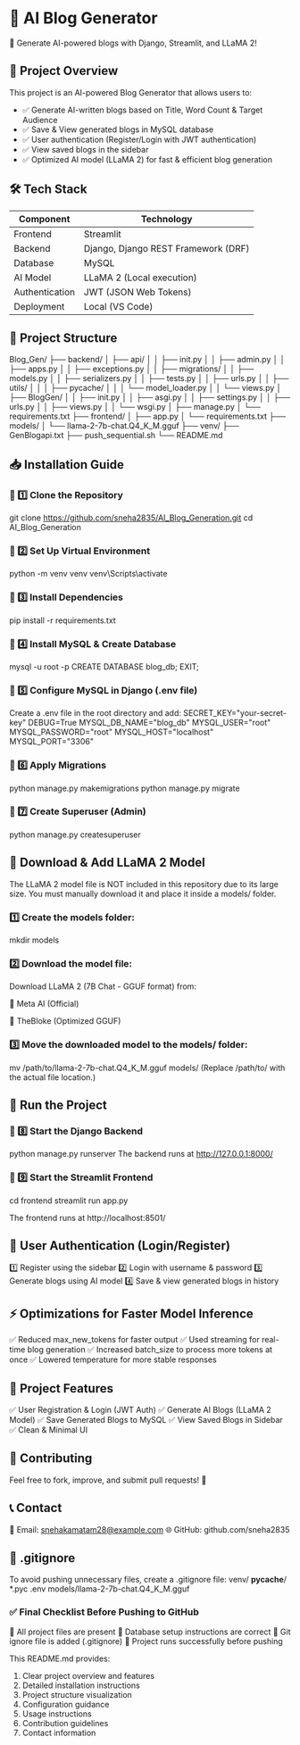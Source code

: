 # 📝 AI Blog Generator

🚀 Generate AI-powered blogs with Django, Streamlit, and LLaMA 2!

## 🎯 Project Overview

This project is an AI-powered Blog Generator that allows users to:
- ✅ Generate AI-written blogs based on Title, Word Count & Target Audience
- ✅ Save & View generated blogs in MySQL database
- ✅ User authentication (Register/Login with JWT authentication)
- ✅ View saved blogs in the sidebar
- ✅ Optimized AI model (LLaMA 2) for fast & efficient blog generation

## 🛠 Tech Stack

| Component               | Technology                          |
|-------------------------|-------------------------------------|
| Frontend                | Streamlit                           |
| Backend                 | Django, Django REST Framework (DRF) |
| Database                | MySQL                               |
| AI Model                | LLaMA 2 (Local execution)           |
| Authentication          | JWT (JSON Web Tokens)               |
| Deployment              | Local (VS Code)                     |

## 📂 Project Structure

Blog_Gen/
├── backend/
│ ├── api/
│ │ ├── init.py
│ │ ├── admin.py
│ │ ├── apps.py
│ │ ├── exceptions.py
│ │ ├── migrations/
│ │ ├── models.py
│ │ ├── serializers.py
│ │ ├── tests.py
│ │ ├── urls.py
│ │ ├── utils/
│ │ │ ├── pycache/
│ │ │ └── model_loader.py
│ │ └── views.py
│ ├── BlogGen/
│ │ ├── init.py
│ │ ├── asgi.py
│ │ ├── settings.py
│ │ ├── urls.py
│ │ ├── views.py
│ │ └── wsgi.py
│ ├── manage.py
│ └── requirements.txt
├── frontend/
│ ├── app.py
│ └── requirements.txt
├── models/
│ └── llama-2-7b-chat.Q4_K_M.gguf
├── venv/
├── GenBlogapi.txt
├── push_sequential.sh
└── README.md


## 📥 Installation Guide

### 🔹 1️⃣ Clone the Repository

git clone https://github.com/sneha2835/AI_Blog_Generation.git
cd AI_Blog_Generation

### 🔹 2️⃣ Set Up Virtual Environment

python -m venv venv
venv\Scripts\activate

### 🔹 3️⃣ Install Dependencies

pip install -r requirements.txt

### 🔹 4️⃣ Install MySQL & Create Database

mysql -u root -p
CREATE DATABASE blog_db;
EXIT;

### 🔹 5️⃣ Configure MySQL in Django (.env file)

Create a .env file in the root directory and add:
SECRET_KEY="your-secret-key"
DEBUG=True
MYSQL_DB_NAME="blog_db"
MYSQL_USER="root"
MYSQL_PASSWORD="root"
MYSQL_HOST="localhost"
MYSQL_PORT="3306"

### 🔹 6️⃣ Apply Migrations

python manage.py makemigrations
python manage.py migrate

### 🔹 7️⃣ Create Superuser (Admin)

python manage.py createsuperuser


## 📌 Download & Add LLaMA 2 Model
The LLaMA 2 model file is NOT included in this repository due to its large size. You must manually download it and place it inside a models/ folder.

### 1️⃣ Create the models folder:

mkdir models

### 2️⃣ Download the model file:
Download LLaMA 2 (7B Chat - GGUF format) from:

🔗 Meta AI (Official)

🔗 TheBloke (Optimized GGUF)

### 3️⃣ Move the downloaded model to the models/ folder:

mv /path/to/llama-2-7b-chat.Q4_K_M.gguf models/
(Replace /path/to/ with the actual file location.)


## 🏃 Run the Project

### 🔹 8️⃣ Start the Django Backend

python manage.py runserver
The backend runs at http://127.0.0.1:8000/

### 🔹 9️⃣ Start the Streamlit Frontend

cd frontend
streamlit run app.py

The frontend runs at http://localhost:8501/

## 🔑 User Authentication (Login/Register)
1️⃣ Register using the sidebar
2️⃣ Login with username & password
3️⃣ Generate blogs using AI model
4️⃣ Save & view generated blogs in history

## ⚡ Optimizations for Faster Model Inference

✅ Reduced max_new_tokens for faster output
✅ Used streaming for real-time blog generation
✅ Increased batch_size to process more tokens at once
✅ Lowered temperature for more stable responses

## 🎯 Project Features

✅ User Registration & Login (JWT Auth)
✅ Generate AI Blogs (LLaMA 2 Model)
✅ Save Generated Blogs to MySQL
✅ View Saved Blogs in Sidebar
✅ Clean & Minimal UI

## 🤝 Contributing
Feel free to fork, improve, and submit pull requests! 🚀

## 📞 Contact
📧 Email: snehakamatam28@example.com
🌐 GitHub: github.com/sneha2835


## 📌 .gitignore
To avoid pushing unnecessary files, create a .gitignore file:
venv/
__pycache__/
*.pyc
.env
models/llama-2-7b-chat.Q4_K_M.gguf

### ✅ Final Checklist Before Pushing to GitHub
🔲 All project files are present
🔲 Database setup instructions are correct
🔲 Git ignore file is added (.gitignore)
🔲 Project runs successfully before pushing


This README.md provides:
1. Clear project overview and features
2. Detailed installation instructions
3. Project structure visualization
4. Configuration guidance
5. Usage instructions
6. Contribution guidelines
7. Contact information
